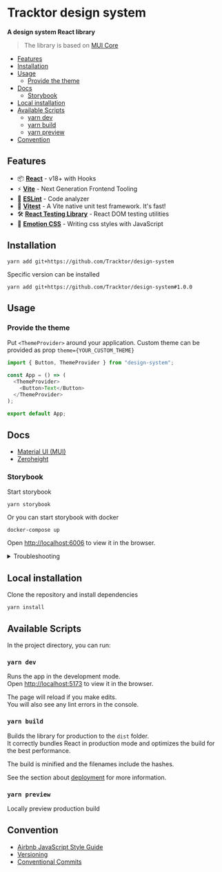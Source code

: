 # Tracktor design system

**A design system React library**

> The library is based on [MUI Core](https://mui.com/material-ui/getting-started/overview/)

- [Features](#Features)
- [Installation](#Installation)
- [Usage](#Usage)
    - [Provide the theme](#Provide-the-theme)
- [Docs](#Docs)
    - [Storybook](#Storybook)
- [Local installation](#local-installation)
- [Available Scripts](#Available-Scripts)
    - [yarn dev](#yarn-dev)
    - [yarn build](#yarn-build)
    - [yarn preview](#yarn-preview)
- [Convention](#Convention)

## Features

- 📦 **[React](https://fr.reactjs.org)** - v18+ with Hooks
- ⚡️ **[Vite](https://vitejs.dev)** - Next Generation Frontend Tooling
- 📐 **[ESLint](https://eslint.org)** - Code analyzer
- 🚀 **[Vitest](https://vitest.dev)** - A Vite native unit test framework. It's fast!
- 🛠️ **[React Testing Library](https://testing-library.com/docs/react-testing-library/intro)** - React DOM testing
  utilities
- 💅 **[Emotion CSS](https://emotion.sh/docs/introduction)** - Writing css styles with JavaScript


## Installation

```console
yarn add git+https://github.com/Tracktor/design-system
```

Specific version can be installed

```console
yarn add git+https://github.com/Tracktor/design-system#1.0.0
```

## Usage

### Provide the theme

Put `<ThemeProvider>` around your application.
Custom theme can be provided as prop `theme={YOUR_CUSTOM_THEME}`

```typescript jsx
import { Button, ThemeProvider } from "design-system";

const App = () => (
  <ThemeProvider>
    <Button>Text</Button>
  </ThemeProvider>
);

export default App;
```

## Docs

- [Material UI (MUI)](https://mui.com/material-ui/getting-started/overview)
- [Zeroheight](https://zeroheight.com/392e62971/p/7983f7-armature)

### Storybook

Start storybook

```console
yarn storybook
```

Or you can start storybook with docker

```console
docker-compose up
```

Open [http://localhost:6006](http://localhost:6006) to view it in the browser.

<details>
  <summary>Troubleshooting</summary>
  <ul>
    <li>
      <p>      
        <span>If you got a message</span>
        <code>Failed to fetch dynamically imported module: http://localhost:6006/.storybook/preview.tsx</code>
        <span>when you start the storybook, then restart the storybook.</span>
      </p>
    </li>
  </ul>
</details>

## Local installation

Clone the repository and install dependencies

```console 
yarn install
```

## Available Scripts

In the project directory, you can run:

### `yarn dev`

Runs the app in the development mode.\
Open [http://localhost:5173](http://localhost:5173) to view it in the browser.

The page will reload if you make edits.\
You will also see any lint errors in the console.

### `yarn build`

Builds the library for production to the `dist` folder.\
It correctly bundles React in production mode and optimizes the build for the best performance.

The build is minified and the filenames include the hashes.

See the section about [deployment](https://vitejs.dev/guide/static-deploy.html) for more information.

### `yarn preview`

Locally preview production build

## Convention

- [Airbnb JavaScript Style Guide](https://github.com/airbnb/javascript)
- [Versioning](https://semver.org)
- [Conventional Commits](https://www.conventionalcommits.org)
